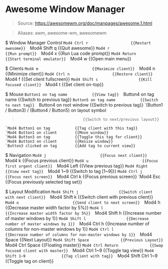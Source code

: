 # Awesome Window Manager

> Source: https://awesomewm.org/doc/manpages/awesome.1.html

> Aliases: awm, awesome-wm, awesomewm

$ Window Manager Control
    `Mod4 Ctrl r                   {{Restart awesome}} 
    `Mod4 Shift q                  {{Quit awesome}} 
    `Mod4 r                        {{Run prompt}} 
    `Mod4 x                        {{Run Lua code prompt}} 
    `Mod4 Return                   {{Start terminal emulator}} 
    `Mod4 w                        {{Open main menu}} 

$ Clients
    `Mod4 m                        {{Maximize client}} 
    `Mod4 n                        {{Minimize client}} 
    `Mod4 Ctrl n                   {{Restore client}} 
    `Mod4 f                        {{Set client fullscreen}} 
    `Mod4 Shift c                  {{Kill focused client}} 
    `Mod4 t                        {{Set client on-top}} 

$ Mouse
    `Button1 on tag name           {{View tag}} 
    `Button4 on tag name           {{Switch to previous tag}} 
    `Button5 on tag name           {{Switch to next tag}} 
    `Button4 on root window        {{Switch to previous tag}} 
    `(Button1 / Button3) / (Button4 / Button5) on layout symbol
>                                  {{Switch to next/previous layout}} 
    `Mod4 Button1 on tag           {{Tag client with this tag}} 
    `Mod4 Button1 on client        {{Move window}} 
    `Mod4 Button3 on tag           {{Toggle this tag for client}} 
    `Mod4 Button3 on client        {{Resize window}} 
    `Button3 clicked on tag        {{Add tag to current view}} 

$ Navigation
    `Mod4 j                        {{Focus next client}} 
    `Mod4 k                        {{Focus previous client}} 
    `Mod4 u                        {{Focus first urgent client}} 
    `Mod4 Left                     {{View previous tag}} 
    `Mod4 Right                    {{View next tag}} 
    `Mod4 1~9                      {{Switch to tag [1~9]}} 
    `Mod4 Ctrl j                   {{Focus next screen}} 
    `Mod4 Ctrl k                   {{Focus previous screen}} 
    `Mod4 Esc                      {{Focus previously selected tag set}} 

$ Layout Modification
    `Mod4 Shift j                  {{Switch client with next client}} 
    `Mod4 Shift k                  {{Switch client with previous client}} 
    `Mod4 o                        {{Send client to next screen}} 
    `Mod4 h                        {{Decrease master width factor by 5%}} 
    `Mod4 l                        {{Increase master width factor by 5%}} 
    `Mod4 Shift h                  {{Increase number of master windows by 1}} 
    `Mod4 Shift l                  {{Decrease number of master windows by 1}} 
    `Mod4 Ctrl h                   {{Increase number of columns for non-master windows by 1}} 
    `Mod4 Ctrl l                   {{Decrease number of columns for non-master windows by 1}} 
    `Mod4 Space                    {{Next Layout}} 
    `Mod4 Shift Space              {{Previous Layout}} 
    `Mod4 Ctrl Space               {{Floating master}} 
    `Mod4 Ctrl Return              {{Swap focused client with master}} 
    `Mod4 Ctrl 1~9                 {{Toggle tag view}} 
    `Mod4 Shift 1~9                {{Tag client with tag}} 
    `Mod4 Shift Ctrl 1~9           {{Toggle tag on client}} 

